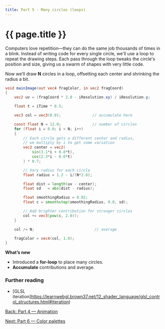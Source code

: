```yaml
---
title: Part 5 - Many circles (loops)
---
```

# {{ page.title }}

Computers love repetition—they can do the same job thousands of times in a blink. Instead of writing code for every single circle, we'll use a loop to repeat the drawing steps. Each pass through the loop tweaks the circle's position and size, giving us a swarm of shapes with very little code.

Now we’ll draw **N** circles in a loop, offsetting each center and shrinking the radius a bit.

```glsl
void mainImage(out vec4 fragColor, in vec2 fragCoord)
{
    vec2 uv = (fragCoord * 2.0 - iResolution.xy) / iResolution.y;

    float t = iTime * 0.5;

    vec3 col = vec3(0.0);              // accumulate here

    const float N = 12.0;              // number of circles
    for (float i = 0.0; i < N; i++)
    {
        // Each circle gets a different center and radius, 
        // we multiply by i to get some variation
        vec2 center = vec2(
            sin(3.1*i + 0.8*t),
            cos(2.3*i - 0.6*t)
        ) * 0.7;

        // Vary radius for each circle
        float radius = 1.2 - i/(N*2.0);

        float dist = length(uv - center);
        float sd   = abs(dist - radius);

        float smoothingRadius = 0.02;
        float c = smoothstep(smoothingRadius, 0.0, sd);

        // Add brighter contribution for stronger circles
        col += vec3(pow(c, 2.0));
    }

    col /= N;                           // average

    fragColor = vec4(col, 1.0);
}
```

**What’s new**

* Introduced a **for-loop** to place many circles.
* **Accumulate** contributions and average.

### Further reading
- [GLSL iteration]https://learnwebgl.brown37.net/12_shader_language/glsl_control_structures.html#iteration)


[Back: Part 4 — Animation](part04_animation.md)

[Next: Part 6 — Color palettes](part06_color_palettes.md)
